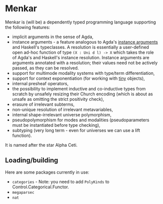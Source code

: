 # Menkar
Menkar is (will be) a dependently typed programming language supporting the following features:

* implicit arguments in the sense of Agda,
* instance arguments - a feature analogous to Agda's [instance arguments](https://doi.org/10.1145/2034574.2034796) and Haskell's typeclasses.
A resolution is essentially a user-defined open ad-hoc function of type `(X : Uni d l) -> X` which takes the role of Agda's and Haskell's instance resolution. Instance arguments are arguments annotated with a resolution; their values need not be actively passed, as they can be resolved.
* support for multimode modality systems with type/term differentiation,
* support for context exponentiation (for working with [tiny](https://ncatlab.org/nlab/show/tiny+object) objects),
* internal presheaf operators,
* the possibility to implement inductive and co-inductive types from scratch by unsafely resizing their Church encoding
(which is about as unsafe as omitting the strict positivity check),
* erasure of irrelevant subterms,
* non-unique resolution of irrelevant metavariables,
* internal shape-irrelevant universe polymorphism,
* pseudopolymorphism for modes and modalities (pseudoparameters must be instantiated before type checking),
* subtyping (very long term - even for universes we can use a lift function).

It is named after the star Alpha Ceti.

## Loading/building
Here are some packages currently in use:

* `categories` - Note: you need to add `PolyKinds` to Control.Categorical.Functor.
* `megaparsec`
* `nat`
